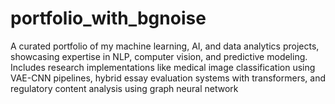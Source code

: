# portfolio_with_bgnoise
A curated portfolio of my machine learning, AI, and data analytics projects, showcasing expertise in NLP, computer vision, and predictive modeling. Includes research implementations like medical image classification using VAE-CNN pipelines, hybrid essay evaluation systems with transformers, and regulatory content analysis using graph neural network
